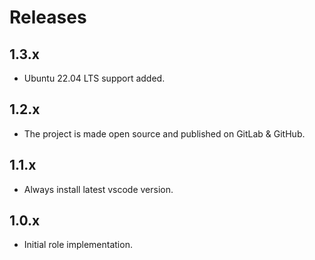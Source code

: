 # Releases

## 1.3.x

- Ubuntu 22.04 LTS support added.

## 1.2.x

- The project is made open source and published on GitLab & GitHub.

## 1.1.x

- Always install latest vscode version.

## 1.0.x

- Initial role implementation.
